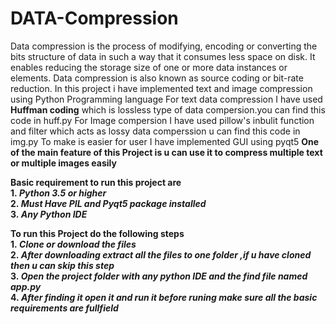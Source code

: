 # DATA-Compression
Data compression is the process of modifying, encoding or converting the bits structure of data in such a way that it consumes less space on disk. It enables reducing the storage size of one or more data instances or elements. Data compression is also known as source coding or bit-rate reduction.
In this project i have implemented text and image compression using Python Programming language 
For text data compression I have used <b>Huffman coding</b> which is lossless type of data compersion.you can find this code in huff.py
For Image compersion I have used pillow's inbulit function and filter which acts as lossy data comperssion u can find this code in img.py
To make is easier for user I have implemented GUI using pyqt5
<b>One of the main feature of this Project is u can use it to compress multiple text or multiple images easily<b>


<b>Basic requirement to run this project are</b><br>
1.<i> Python 3.5 or higher</i><br>
2.<i> Must Have PIL and Pyqt5 package installed</i><br>
3.<i> Any Python IDE</i><br>


<b>To run this Project do the following steps</b></br>
1.<i> Clone or download the files</i><br>
2.<i> After downloading extract all the files to one folder ,if u have cloned then u can skip this step</i><br>
3.<i> Open the project folder with any python IDE and the find file named app.py</i><br>
4.<i> After finding it open it and run it <b>before runing make sure all the basic requirements are fullfield</b></i><br><br>
